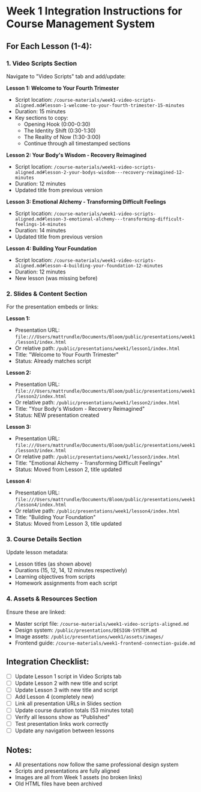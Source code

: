 # Week 1 Integration Instructions for Course Management System

## For Each Lesson (1-4):

### 1. Video Scripts Section
Navigate to "Video Scripts" tab and add/update:

**Lesson 1: Welcome to Your Fourth Trimester**
- Script location: `/course-materials/week1-video-scripts-aligned.md#lesson-1-welcome-to-your-fourth-trimester-15-minutes`
- Duration: 15 minutes
- Key sections to copy:
  - Opening Hook (0:00-0:30)
  - The Identity Shift (0:30-1:30)
  - The Reality of Now (1:30-3:00)
  - Continue through all timestamped sections

**Lesson 2: Your Body's Wisdom - Recovery Reimagined**
- Script location: `/course-materials/week1-video-scripts-aligned.md#lesson-2-your-bodys-wisdom---recovery-reimagined-12-minutes`
- Duration: 12 minutes
- Updated title from previous version

**Lesson 3: Emotional Alchemy - Transforming Difficult Feelings**
- Script location: `/course-materials/week1-video-scripts-aligned.md#lesson-3-emotional-alchemy---transforming-difficult-feelings-14-minutes`
- Duration: 14 minutes
- Updated title from previous version

**Lesson 4: Building Your Foundation**
- Script location: `/course-materials/week1-video-scripts-aligned.md#lesson-4-building-your-foundation-12-minutes`
- Duration: 12 minutes
- New lesson (was missing before)

### 2. Slides & Content Section

For the presentation embeds or links:

**Lesson 1:**
- Presentation URL: `file:///Users/mattrundle/Documents/Bloom/public/presentations/week1/lesson1/index.html`
- Or relative path: `/public/presentations/week1/lesson1/index.html`
- Title: "Welcome to Your Fourth Trimester"
- Status: Already matches script

**Lesson 2:**
- Presentation URL: `file:///Users/mattrundle/Documents/Bloom/public/presentations/week1/lesson2/index.html`
- Or relative path: `/public/presentations/week1/lesson2/index.html`
- Title: "Your Body's Wisdom - Recovery Reimagined"
- Status: NEW presentation created

**Lesson 3:**
- Presentation URL: `file:///Users/mattrundle/Documents/Bloom/public/presentations/week1/lesson3/index.html`
- Or relative path: `/public/presentations/week1/lesson3/index.html`
- Title: "Emotional Alchemy - Transforming Difficult Feelings"
- Status: Moved from Lesson 2, title updated

**Lesson 4:**
- Presentation URL: `file:///Users/mattrundle/Documents/Bloom/public/presentations/week1/lesson4/index.html`
- Or relative path: `/public/presentations/week1/lesson4/index.html`
- Title: "Building Your Foundation"
- Status: Moved from Lesson 3, title updated

### 3. Course Details Section

Update lesson metadata:
- Lesson titles (as shown above)
- Durations (15, 12, 14, 12 minutes respectively)
- Learning objectives from scripts
- Homework assignments from each script

### 4. Assets & Resources Section

Ensure these are linked:
- Master script file: `/course-materials/week1-video-scripts-aligned.md`
- Design system: `/public/presentations/DESIGN-SYSTEM.md`
- Image assets: `/public/presentations/week1/assets/images/`
- Frontend guide: `/course-materials/week1-frontend-connection-guide.md`

## Integration Checklist:

- [ ] Update Lesson 1 script in Video Scripts tab
- [ ] Update Lesson 2 with new title and script
- [ ] Update Lesson 3 with new title and script  
- [ ] Add Lesson 4 (completely new)
- [ ] Link all presentation URLs in Slides section
- [ ] Update course duration totals (53 minutes total)
- [ ] Verify all lessons show as "Published"
- [ ] Test presentation links work correctly
- [ ] Update any navigation between lessons

## Notes:
- All presentations now follow the same professional design system
- Scripts and presentations are fully aligned
- Images are all from Week 1 assets (no broken links)
- Old HTML files have been archived